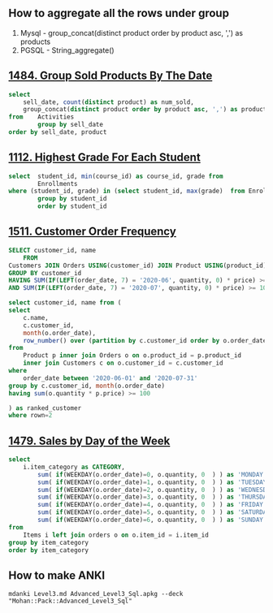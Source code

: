 ## How to aggregate all the rows under group

1. Mysql - group_concat(distinct product order by product asc, ',') as products
2. PGSQL - String_aggregate()


## [1484. Group Sold Products By The Date](https://leetcode.com/problems/group-sold-products-by-the-date/description/)

```sql
select 
    sell_date, count(distinct product) as num_sold,
    group_concat(distinct product order by product asc, ',') as products
from    Activities
        group by sell_date
order by sell_date, product
```

## [1112. Highest Grade For Each Student](https://leetcode.com/problems/highest-grade-for-each-student/description/)

```sql
select  student_id, min(course_id) as course_id, grade from
        Enrollments
where (student_id, grade) in (select student_id, max(grade)  from Enrollments group by student_id)
        group by student_id
        order by student_id
```

## [1511. Customer Order Frequency](https://leetcode.com/problems/customer-order-frequency/description/)

```sql
SELECT customer_id, name
    FROM 
Customers JOIN Orders USING(customer_id) JOIN Product USING(product_id)
GROUP BY customer_id
HAVING SUM(IF(LEFT(order_date, 7) = '2020-06', quantity, 0) * price) >= 100
AND SUM(IF(LEFT(order_date, 7) = '2020-07', quantity, 0) * price) >= 100
```

```sql
select customer_id, name from (
select 
    c.name,
    c.customer_id,
    month(o.order_date),
    row_number() over (partition by c.customer_id order by o.order_date) as rown
from 
    Product p inner join Orders o on o.product_id = p.product_id
    inner join Customers c on o.customer_id = c.customer_id
where 
    order_date between '2020-06-01' and '2020-07-31'
group by c.customer_id, month(o.order_date)
having sum(o.quantity * p.price) >= 100

) as ranked_customer
where rown=2
```

## [1479. Sales by Day of the Week](https://leetcode.com/problems/sales-by-day-of-the-week/)

```sql
select 
    i.item_category as CATEGORY, 
        sum( if(WEEKDAY(o.order_date)=0, o.quantity, 0  ) ) as 'MONDAY',      
        sum( if(WEEKDAY(o.order_date)=1, o.quantity, 0  ) ) as 'TUESDAY',
        sum( if(WEEKDAY(o.order_date)=2, o.quantity, 0  ) ) as 'WEDNESDAY',
        sum( if(WEEKDAY(o.order_date)=3, o.quantity, 0  ) ) as 'THURSDAY',
        sum( if(WEEKDAY(o.order_date)=4, o.quantity, 0  ) ) as 'FRIDAY',
        sum( if(WEEKDAY(o.order_date)=5, o.quantity, 0  ) ) as 'SATURDAY',
        sum( if(WEEKDAY(o.order_date)=6, o.quantity, 0  ) ) as 'SUNDAY'
from 
    Items i left join orders o on o.item_id = i.item_id
group by item_category
order by item_category
```

## How to make ANKI
```
mdanki Level3.md Advanced_Level3_Sql.apkg --deck "Mohan::Pack::Advanced_Level3_Sql"
```

